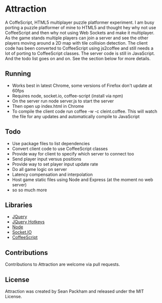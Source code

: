 Attraction
=====

A CoffeScript, HTML5 multiplayer puzzle platformer experiment. I am busy porting a puzzle platformer of mine to HTML5 and thought hey why not use CoffeeScript and then why not using Web Sockets and make it multiplayer. As the game stands multiple players can join a server and see the other players moving around a 2D map with tile collision detection. The client code has been converted to CoffeeScript using js2coffee and still needs a lot of porting to CoffeeScript classes. The server code is still in JavaScript. And the todo list goes on and on. See the section below for more details.

Running
-----

- Works best in latest Chrome, some versions of Firefox don't update at 60fps
- Requires node, socket.io, coffee-script (install via npm)
- On the server run node server.js to start the server
- Then open up index.html in Chrome
- To compile the client code run coffee -w -c cleint.coffee. This will watch the file for any updates and automatically compile to JavaScript

Todo
-----

- Use package files to list dependencies
- Convert client code to use CoffeeScript classes
- Provide way for client to specify which server to connect too
- Send player input versus positions
- Provide way to set player input update rate
- Do all game logic on server
- Latency compensation and interpolation
- Host game static files using Node and Express (at the moment no web server)
- so so much more

Libraries
-----

- [JQuery](https://github.com/jquery/jquery)
- [JQuery Hotkeys](https://github.com/tzuryby/jquery.hotkeys)
- [Node](https://github.com/joyent/node)
- [Socket.IO](https://github.com/LearnBoost/socket.io)
- [CoffeeScript](https://github.com/jashkenas/coffee-script)

Contributions
-----

Contributions to Attraction are welcome via pull requests.

License
-----

Attraction was created by Sean Packham and released under the MIT License.

